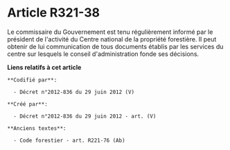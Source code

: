 # Article R321-38

Le commissaire du Gouvernement est tenu régulièrement informé par le président de l'activité du Centre national de la
propriété forestière. Il peut obtenir de lui communication de tous documents établis par les services du centre sur lesquels
le conseil d'administration fonde ses décisions.

**Liens relatifs à cet article**

	**Codifié par**:

	  - Décret n°2012-836 du 29 juin 2012 (V)

	**Créé par**:

	  - Décret n°2012-836 du 29 juin 2012 - art. (V)

	**Anciens textes**:

	  - Code forestier - art. R221-76 (Ab)

